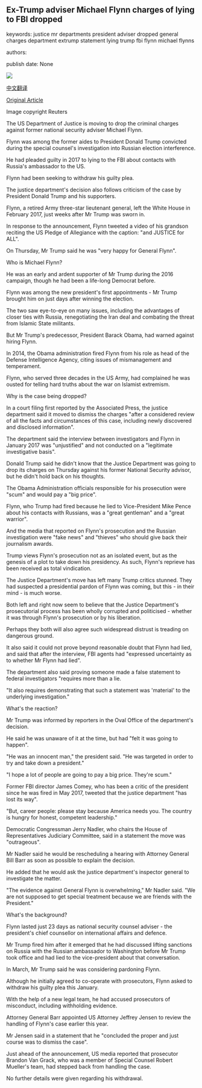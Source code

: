 ## Ex-Trump adviser Michael Flynn charges of lying to FBI dropped

keywords: justice mr departments president adviser dropped general charges department extrump statement lying trump fbi flynn michael flynns

authors: 

publish date: None

![](https://ichef.bbci.co.uk/news/1024/branded_news/C394/production/_112186005_mediaitem112186004.jpg)

[中文翻译](Ex-Trump%20adviser%20Michael%20Flynn%20charges%20of%20lying%20to%20FBI%20dropped_zh.md)

[Original Article](https://www.bbc.com/news/world-us-canada-52584193)

Image copyright Reuters

The US Department of Justice is moving to drop the criminal charges against former national security adviser Michael Flynn.

Flynn was among the former aides to President Donald Trump convicted during the special counsel's investigation into Russian election interference.

He had pleaded guilty in 2017 to lying to the FBI about contacts with Russia's ambassador to the US.

Flynn had been seeking to withdraw his guilty plea.

The justice department's decision also follows criticism of the case by President Donald Trump and his supporters.

Flynn, a retired Army three-star lieutenant general, left the White House in February 2017, just weeks after Mr Trump was sworn in.

In response to the announcement, Flynn tweeted a video of his grandson reciting the US Pledge of Allegiance with the caption: "and JUSTICE for ALL".

On Thursday, Mr Trump said he was "very happy for General Flynn".

Who is Michael Flynn?

He was an early and ardent supporter of Mr Trump during the 2016 campaign, though he had been a life-long Democrat before.

Flynn was among the new president's first appointments - Mr Trump brought him on just days after winning the election.

The two saw eye-to-eye on many issues, including the advantages of closer ties with Russia, renegotiating the Iran deal and combating the threat from Islamic State militants.

But Mr Trump's predecessor, President Barack Obama, had warned against hiring Flynn.

In 2014, the Obama administration fired Flynn from his role as head of the Defense Intelligence Agency, citing issues of mismanagement and temperament.

Flynn, who served three decades in the US Army, had complained he was ousted for telling hard truths about the war on Islamist extremism.

Why is the case being dropped?

In a court filing first reported by the Associated Press, the justice department said it moved to dismiss the charges "after a considered review of all the facts and circumstances of this case, including newly discovered and disclosed information".

The department said the interview between investigators and Flynn in January 2017 was "unjustified" and not conducted on a "legitimate investigative basis".

Donald Trump said he didn't know that the Justice Department was going to drop its charges on Thursday against his former National Security advisor, but he didn't hold back on his thoughts.

The Obama Administration officials responsible for his prosecution were "scum" and would pay a "big price".

Flynn, who Trump had fired because he lied to Vice-President Mike Pence about his contacts with Russians, was a "great gentleman" and a "great warrior".

And the media that reported on Flynn's prosecution and the Russian investigation were "fake news" and "thieves" who should give back their journalism awards.

Trump views Flynn's prosecution not as an isolated event, but as the genesis of a plot to take down his presidency. As such, Flynn's reprieve has been received as total vindication.

The Justice Department's move has left many Trump critics stunned. They had suspected a presidential pardon of Flynn was coming, but this - in their mind - is much worse.

Both left and right now seem to believe that the Justice Department's prosecutorial process has been wholly corrupted and politicised - whether it was through Flynn's prosecution or by his liberation.

Perhaps they both will also agree such widespread distrust is treading on dangerous ground.

It also said it could not prove beyond reasonable doubt that Flynn had lied, and said that after the interview, FBI agents had "expressed uncertainty as to whether Mr Flynn had lied".

The department also said proving someone made a false statement to federal investigators "requires more than a lie.

"It also requires demonstrating that such a statement was 'material' to the underlying investigation."

What's the reaction?

Mr Trump was informed by reporters in the Oval Office of the department's decision.

He said he was unaware of it at the time, but had "felt it was going to happen".

"He was an innocent man," the president said. "He was targeted in order to try and take down a president."

"I hope a lot of people are going to pay a big price. They're scum."

Former FBI director James Comey, who has been a critic of the president since he was fired in May 2017, tweeted that the justice department "has lost its way".

"But, career people: please stay because America needs you. The country is hungry for honest, competent leadership."

Democratic Congressman Jerry Nadler, who chairs the House of Representatives Judiciary Committee, said in a statement the move was "outrageous".

Mr Nadler said he would be rescheduling a hearing with Attorney General Bill Barr as soon as possible to explain the decision.

He added that he would ask the justice department's inspector general to investigate the matter.

"The evidence against General Flynn is overwhelming," Mr Nadler said. "We are not supposed to get special treatment because we are friends with the President."

What's the background?

Flynn lasted just 23 days as national security counsel adviser - the president's chief counsellor on international affairs and defence.

Mr Trump fired him after it emerged that he had discussed lifting sanctions on Russia with the Russian ambassador to Washington before Mr Trump took office and had lied to the vice-president about that conversation.

In March, Mr Trump said he was considering pardoning Flynn.

Although he initially agreed to co-operate with prosecutors, Flynn asked to withdraw his guilty plea this January.

With the help of a new legal team, he had accused prosecutors of misconduct, including withholding evidence.

Attorney General Barr appointed US Attorney Jeffrey Jensen to review the handling of Flynn's case earlier this year.

Mr Jensen said in a statement that he "concluded the proper and just course was to dismiss the case".

Just ahead of the announcement, US media reported that prosecutor Brandon Van Grack, who was a member of Special Counsel Robert Mueller's team, had stepped back from handling the case.

No further details were given regarding his withdrawal.